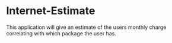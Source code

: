 # Internet-Estimate
This application will give an estimate of the users monthly charge correlating with which package the user has.
